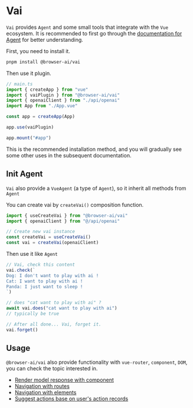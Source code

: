 # Vai
`Vai` provides `Agent` and some small tools that integrate with the `Vue` ecosystem. It is recommended to first go through the [documentation for Agent](../guide/agent) for better understanding.

First, you need to install it.

```sh
pnpm install @browser-ai/vai
```

Then use it plugin.

```ts
// main.ts
import { createApp } from "vue"
import { vaiPlugin } from "@browser-ai/vai"
import { openaiClient } from "./api/openai"
import App from "./App.vue"

const app = createApp(App)

app.use(vaiPlugin)

app.mount("#app")
```

This is the recommended installation method, and you will gradually see some other uses in the subsequent documentation.

## Init Agent
`Vai` also provide a `VueAgent` (a type of `Agent`), so it inherit all methods from `Agent`

You can create vai by `createVai()` composition function.

```ts
import { useCreateVai } from "@browser-ai/vai"
import { openaiClient } from "@/api/openai"

// Create new vai instance
const createVai = useCreateVai()
const vai = createVai(openaiClient)
```

Then use it like `Agent`
```ts
// Vai, check this content
vai.check(`
Dog: I don't want to play with ai !
Cat: I want to play with ai !
Panda: I just want to sleep !
`)

// does "cat want to play with ai" ?
await vai.does("cat want to play with ai")
// typically be true

// After all done... Vai, forget it.
vai.forget()
```

## Usage
`@browser-ai/vai` also provide functionality with `vue-router`, `component`, `DOM`, you can check the topic interested in.

- [Render model response with component](./render-component)
- [Navigation with routes](./vue-router)
- [Navigation with elements](./directive)
- [Suggest actions base on user's action records](./event-and-suggestion)